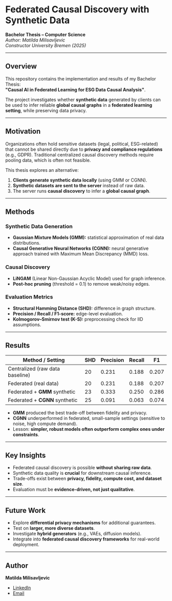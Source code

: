 # Federated Causal Discovery with Synthetic Data  
**Bachelor Thesis – Computer Science**  
*Author: Matilda Milisavljevic*  
*Constructor University Bremen (2025)*  

---

##  Overview  
This repository contains the implementation and results of my Bachelor Thesis:  
**"Causal AI in Federated Learning for ESG Data Causal Analysis"**.  

The project investigates whether **synthetic data** generated by clients can be used to infer reliable **global causal graphs** in a **federated learning setting**, while preserving data privacy.  

---

##  Motivation  
Organizations often hold sensitive datasets (legal, political, ESG-related) that cannot be shared directly due to **privacy and compliance regulations** (e.g., GDPR). Traditional centralized causal discovery methods require pooling data, which is often not feasible.  

This thesis explores an alternative:  
1. **Clients generate synthetic data locally** (using GMM or CGNN).  
2. **Synthetic datasets are sent to the server** instead of raw data.  
3. The server runs **causal discovery** to infer a **global causal graph**.  

---

##  Methods  

### Synthetic Data Generation  
- **Gaussian Mixture Models (GMM):** statistical approximation of real data distributions.  
- **Causal Generative Neural Networks (CGNN):** neural generative approach trained with Maximum Mean Discrepancy (MMD) loss.  

### Causal Discovery  
- **LiNGAM** (Linear Non-Gaussian Acyclic Model) used for graph inference.  
- **Post-hoc pruning** (threshold = 0.1) to remove weak/noisy edges.  

### Evaluation Metrics  
- **Structural Hamming Distance (SHD):** difference in graph structure.  
- **Precision / Recall / F1-score:** edge-level evaluation.  
- **Kolmogorov–Smirnov test (K-S):** preprocessing check for IID assumptions.  

---

##  Results  

| Method / Setting                  | SHD | Precision | Recall | F1   |
|-----------------------------------|-----|-----------|--------|------|
| Centralized (raw data baseline)   | 20  | 0.231     | 0.188  | 0.207|
| Federated (real data)             | 20  | 0.231     | 0.188  | 0.207|
| Federated + **GMM** synthetic     | 23  | 0.333     | 0.250  | 0.286|
| Federated + **CGNN** synthetic    | 25  | 0.091     | 0.063  | 0.074|

- **GMM** produced the best trade-off between fidelity and privacy.  
- **CGNN** underperformed in federated, small-sample settings (sensitive to noise, high compute demand).  
- Lesson: **simpler, robust models often outperform complex ones under constraints**.  

---

##  Key Insights
- Federated causal discovery is possible **without sharing raw data**.  
- Synthetic data quality is **crucial** for downstream causal inference.  
- Trade-offs exist between **privacy, fidelity, compute cost, and dataset size**.  
- Evaluation must be **evidence-driven, not just qualitative**.  

---

##  Future Work
- Explore **differential privacy mechanisms** for additional guarantees.  
- Test on **larger, more diverse datasets**.  
- Investigate **hybrid generators** (e.g., VAEs, diffusion models).  
- Integrate into **federated causal discovery frameworks** for real-world deployment.  

---

##  Author
**Matilda Milisavljevic**  
- [LinkedIn]([https://www.linkedin.com/](https://www.linkedin.com/in/matilda-milisavljevic/))  
- [Email](mailto:matildatkd90@gmail.com)  
